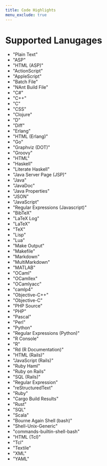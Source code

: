 ```yaml
---
title: Code Highlights
menu_exclude: true
---
```


# Supported Lanugages

- "Plain Text"
- "ASP"
- "HTML (ASP)"
- "ActionScript"
- "AppleScript"
- "Batch File"
- "NAnt Build File"
- "C#"
- "C++"
- "C"
- "CSS"
- "Clojure"
- "D"
- "Diff"
- "Erlang"
- "HTML (Erlang)"
- "Go"
- "Graphviz (DOT)"
- "Groovy"
- "HTML"
- "Haskell"
- "Literate Haskell"
- "Java Server Page (JSP)"
- "Java"
- "JavaDoc"
- "Java Properties"
- "JSON"
- "JavaScript"
- "Regular Expressions (Javascript)"
- "BibTeX"
- "LaTeX Log"
- "LaTeX"
- "TeX"
- "Lisp"
- "Lua"
- "Make Output"
- "Makefile"
- "Markdown"
- "MultiMarkdown"
- "MATLAB"
- "OCaml"
- "OCamllex"
- "OCamlyacc"
- "camlp4"
- "Objective-C++"
- "Objective-C"
- "PHP Source"
- "PHP"
- "Pascal"
- "Perl"
- "Python"
- "Regular Expressions (Python)"
- "R Console"
- "R"
- "Rd (R Documentation)"
- "HTML (Rails)"
- "JavaScript (Rails)"
- "Ruby Haml"
- "Ruby on Rails"
- "SQL (Rails)"
- "Regular Expression"
- "reStructuredText"
- "Ruby"
- "Cargo Build Results"
- "Rust"
- "SQL"
- "Scala"
- "Bourne Again Shell (bash)"
- "Shell-Unix-Generic"
- "commands-builtin-shell-bash"
- "HTML (Tcl)"
- "Tcl"
- "Textile"
- "XML"
- "YAML"

